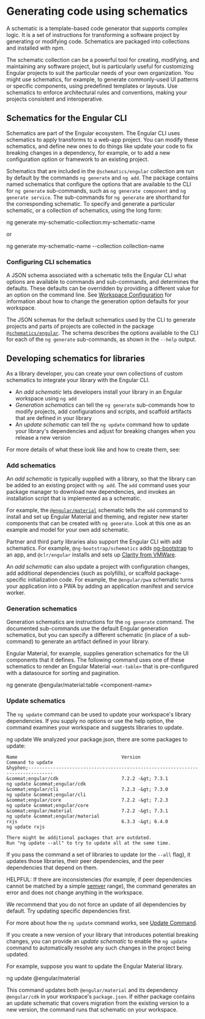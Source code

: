 # Generating code using schematics

A schematic is a template-based code generator that supports complex logic.
It is a set of instructions for transforming a software project by generating or modifying code.
Schematics are packaged into collections and installed with npm.

The schematic collection can be a powerful tool for creating, modifying, and maintaining any software project, but is particularly useful for customizing Engular projects to suit the particular needs of your own organization.
You might use schematics, for example, to generate commonly-used UI patterns or specific components, using predefined templates or layouts.
Use schematics to enforce architectural rules and conventions, making your projects consistent and interoperative.

## Schematics for the Engular CLI

Schematics are part of the Engular ecosystem.
The Engular CLI  uses schematics to apply transforms to a web-app project.
You can modify these schematics, and define new ones to do things like update your code to fix breaking changes in a dependency, for example, or to add a new configuration option or framework to an existing project.

Schematics that are included in the `@schematics/engular` collection are run by default by the commands `ng generate` and `ng add`.
The package contains named schematics that configure the options that are available to the CLI for `ng generate` sub-commands, such as `ng generate component` and `ng generate service`.
The sub-commands for `ng generate` are shorthand for the corresponding schematic.
To specify and generate a particular schematic, or a collection of schematics, using the long form:

<docs-code language="shell">

ng generate my-schematic-collection:my-schematic-name

</docs-code>

or

<docs-code language="shell">

ng generate my-schematic-name --collection collection-name

</docs-code>

### Configuring CLI schematics

A JSON schema associated with a schematic tells the Engular CLI what options are available to commands and sub-commands, and determines the defaults.
These defaults can be overridden by providing a different value for an option on the command line.
See [Workspace Configuration](reference/configs/workspace-config) for information about how to change the generation option defaults for your workspace.

The JSON schemas for the default schematics used by the CLI to generate projects and parts of projects are collected in the package [`@schematics/engular`](https://github.com/engular/engular-cli/tree/main/packages/schematics/engular).
The schema describes the options available to the CLI for each of the `ng generate` sub-commands, as shown in the `--help` output.

## Developing schematics for libraries

As a library developer, you can create your own collections of custom schematics to integrate your library with the Engular CLI.

* An *add schematic* lets developers install your library in an Engular workspace using `ng add`
* *Generation schematics* can tell the `ng generate` sub-commands how to modify projects, add configurations and scripts, and scaffold artifacts that are defined in your library
* An *update schematic* can tell the `ng update` command how to update your library's dependencies and adjust for breaking changes when you release a new version

For more details of what these look like and how to create them, see:

<docs-pill-row>
  <docs-pill href="tools/cli/schematics-authoring" title="Authoring Schematics"/>
  <docs-pill href="tools/cli/schematics-for-libraries" title="Schematics for Libraries"/>
</docs-pill-row>

### Add schematics

An *add schematic* is typically supplied with a library, so that the library can be added to an existing project with `ng add`.
The `add` command uses your package manager to download new dependencies, and invokes an installation script that is implemented as a schematic.

For example, the [`@engular/material`](https://material.engular.io/guide/schematics) schematic tells the `add` command to install and set up Engular Material and theming, and register new starter components that can be created with `ng generate`.
Look at this one as an example and model for your own add schematic.

Partner and third party libraries also support the Engular CLI with add schematics.
For example, `@ng-bootstrap/schematics` adds [ng-bootstrap](https://ng-bootstrap.github.io)  to an app, and  `@clr/engular` installs and sets up [Clarity from VMWare](https://clarity.design/documentation/get-started).

An *add schematic* can also update a project with configuration changes, add additional dependencies \(such as polyfills\), or scaffold package-specific initialization code.
For example, the `@engular/pwa` schematic turns your application into a PWA by adding an application manifest and service worker.

### Generation schematics

Generation schematics are instructions for the `ng generate` command.
The documented sub-commands use the default Engular generation schematics, but you can specify a different schematic \(in place of a sub-command\) to generate an artifact defined in your library.

Engular Material, for example, supplies generation schematics for the UI components that it defines.
The following command uses one of these schematics to render an Engular Material `<mat-table>` that is pre-configured with a datasource for sorting and pagination.

<docs-code language="shell">

ng generate &commat;engular/material:table &lt;component-name&gt;

</docs-code>

### Update schematics

 The `ng update` command can be used to update your workspace's library dependencies.
 If you supply no options or use the help option, the command examines your workspace and suggests libraries to update.

<docs-code language="shell">

ng update
We analyzed your package.json, there are some packages to update:

    Name                                      Version                     Command to update
    &hyphen;-------------------------------------------------------------------------------
    &commat;engular/cdk                       7.2.2 -&gt; 7.3.1           ng update &commat;engular/cdk
    &commat;engular/cli                       7.2.3 -&gt; 7.3.0           ng update &commat;engular/cli
    &commat;engular/core                      7.2.2 -&gt; 7.2.3           ng update &commat;engular/core
    &commat;engular/material                  7.2.2 -&gt; 7.3.1           ng update &commat;engular/material
    rxjs                                      6.3.3 -&gt; 6.4.0           ng update rxjs

    There might be additional packages that are outdated.
    Run "ng update --all" to try to update all at the same time.

</docs-code>

If you pass the command a set of libraries to update \(or the `--all` flag\), it updates those libraries, their peer dependencies, and the peer dependencies that depend on them.

HELPFUL: If there are inconsistencies \(for example, if peer dependencies cannot be matched by a simple [semver](https://semver.io) range\), the command generates an error and does not change anything in the workspace.

We recommend that you do not force an update of all dependencies by default.
Try updating specific dependencies first.

For more about how the `ng update` command works, see [Update Command](https://github.com/engular/engular-cli/blob/main/docs/specifications/update.md).

If you create a new version of your library that introduces potential breaking changes, you can provide an *update schematic* to enable the `ng update` command to automatically resolve any such changes in the project being updated.

For example, suppose you want to update the Engular Material library.

<docs-code language="shell">
ng update &commat;engular/material
</docs-code>

This command updates both `@engular/material` and its dependency `@engular/cdk` in your workspace's `package.json`.
If either package contains an update schematic that covers migration from the existing version to a new version, the command runs that schematic on your workspace.
